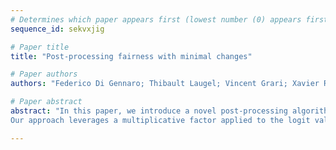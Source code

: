 ```yaml
--- 
# Determines which paper appears first (lowest number (0) appears first)
sequence_id: sekvxjig

# Paper title 
title: "Post-processing fairness with minimal changes"

# Paper authors 
authors: "Federico Di Gennaro; Thibault Laugel; Vincent Grari; Xavier Renard; Marcin Detyniecki"

# Paper abstract 
abstract: "In this paper, we introduce a novel post-processing algorithm that is both model-agnostic and does not require the sensitive attribute at test time. In addition, our algorithm is explicitly designed to enforce minimal changes between biased and debiased predictions—a property that, while highly desirable, is rarely prioritized as an explicit objective in fairness literature. 
Our approach leverages a multiplicative factor applied to the logit value of probability scores produced by a black-box classifier. We demonstrate the efficacy of our method through empirical evaluations, comparing its performance against other four debiasing algorithms on two widely used datasets in fairness research."

--- 
```

